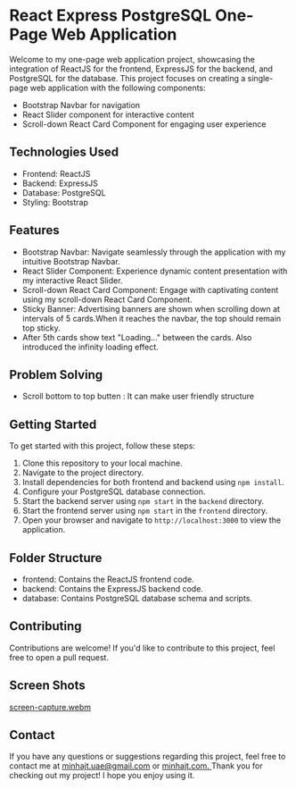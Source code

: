 React Express PostgreSQL One-Page Web Application
=================================================

Welcome to my one-page web application project, showcasing the integration of ReactJS for the frontend, ExpressJS for the backend, and PostgreSQL for the database. This project focuses on creating a single-page web application with the following components:

-   Bootstrap Navbar for navigation
-   React Slider component for interactive content
-   Scroll-down React Card Component for engaging user experience

Technologies Used
-----------------

-   Frontend: ReactJS
-   Backend: ExpressJS
-   Database: PostgreSQL
-   Styling: Bootstrap

Features
--------

-   Bootstrap Navbar: Navigate seamlessly through the application with my intuitive Bootstrap Navbar.
-   React Slider Component: Experience dynamic content presentation with my interactive React Slider.
-   Scroll-down React Card Component: Engage with captivating content using my scroll-down React Card Component.
-   Sticky Banner: Advertising banners are shown when scrolling down at intervals of 5 cards.When it reaches the navbar, the top should remain top sticky.
-  After 5th cards show text "Loading..." between the cards. Also introduced the infinity loading effect.

Problem Solving
--------

-   Scroll bottom to top butten : It can make user friendly structure

Getting Started
---------------

To get started with this project, follow these steps:

1.  Clone this repository to your local machine.
2.  Navigate to the project directory.
3.  Install dependencies for both frontend and backend using `npm install`.
4.  Configure your PostgreSQL database connection.
5.  Start the backend server using `npm start` in the `backend` directory.
6.  Start the frontend server using `npm start` in the `frontend` directory.
7.  Open your browser and navigate to `http://localhost:3000` to view the application.

Folder Structure
----------------

-   frontend: Contains the ReactJS frontend code.
-   backend: Contains the ExpressJS backend code.
-   database: Contains PostgreSQL database schema and scripts.

Contributing
------------

Contributions are welcome! If you'd like to contribute to this project, feel free to open a pull request.

Screen Shots
------------


[screen-capture.webm](https://github.com/minhaaj-t/React-Assessment/assets/72432356/5d89de13-60d5-42d6-ba5f-7ab6591f78ea)



Contact
-------

If you have any questions or suggestions regarding this project, feel free to contact me at minhajt.uae@gmail.com or [minhajt.com.
](https://www.minhajt.com/)
Thank you for checking out my project! I hope you enjoy using it.

